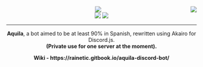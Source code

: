 # <img src="https://i.imgur.com/zJzMjU3.png?1" align=right>
<p align=center>
  <img src="https://i.imgur.com/dHKHBQj.png"></br>
  <img src="https://forthebadge.com/images/badges/made-with-javascript.svg"> <img src="https://forthebadge.com/images/badges/contains-cat-gifs.svg">
</p>

---
<p align=center>
  <strong>Aquila</strong>, a bot aimed to be at least 90% in Spanish, rewritten using Akairo for Discord.js.</br>
  <strong>(Private use for one server at the moment).</strong>
</p>

<p align=center>
  <strong>Wiki - https://rainetic.gitbook.io/aquila-discord-bot/</strong>
</p>
